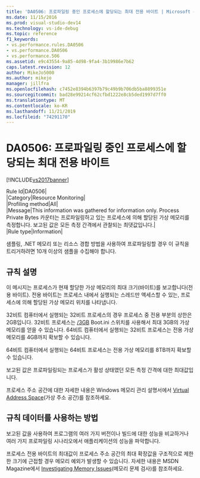 ```yaml
---
title: 'DA0506: 프로파일링 중인 프로세스에 할당되는 최대 전용 바이트 | Microsoft 문서'
ms.date: 11/15/2016
ms.prod: visual-studio-dev14
ms.technology: vs-ide-debug
ms.topic: reference
f1_keywords:
- vs.performance.rules.DA0506
- vs.performance.DA0506
- vs.performance.506
ms.assetid: e9c43554-9a85-4d98-9fa4-3b19986e7b62
caps.latest.revision: 12
author: MikeJo5000
ms.author: mikejo
manager: jillfra
ms.openlocfilehash: c7452e8394b6397b79c49b9b706db5ba8899351e
ms.sourcegitcommit: bad28e99214cf62cfbd1222e8cb5ded1997d7ff0
ms.translationtype: MT
ms.contentlocale: ko-KR
ms.lasthandoff: 11/21/2019
ms.locfileid: "74291170"
---
```

# <a name="da0506-maximum-private-bytes-allocated-for-the-process-being-profiled"></a>DA0506: 프로파일링 중인 프로세스에 할당되는 최대 전용 바이트
[!INCLUDE[vs2017banner](../includes/vs2017banner.md)]

Rule Id|DA0506|  
|Category|Resource Monitoring|  
|Profiling method|All|  
|Message|This information was gathered for information only. Process Private Bytes 카운터는 프로파일링하고 있는 프로세스에 의해 할당된 가상 메모리를 측정합니다. 보고된 값은 모든 측정 간격에서 관찰되는 최댓값입니다.|  
|Rule type|Information|  
  
 샘플링, .NET 메모리 또는 리소스 경합 방법을 사용하여 프로파일링할 경우 이 규칙을 트리거하려면 10개 이상의 샘플을 수집해야 합니다.  
  
## <a name="rule-description"></a>규칙 설명  
 이 메시지는 프로세스가 현재 할당한 가상 메모리의 최대 크기(바이트)를 보고합니다(전용 바이트). 전용 바이트는 프로세스 내에서 실행되는 스레드만 액세스할 수 있는, 프로세스에 의해 할당된 가상 메모리 위치를 나타냅니다.  
  
 32비트 컴퓨터에서 실행되는 32비트 프로세스의 경우 프로세스 중 전용 부분의 상한은 2GB입니다. 32비트 프로세스는 [/3GB](https://go.microsoft.com/fwlink/?LinkId=177831) Boot.ini 스위치를 사용해서 최대 3GB의 가상 메모리를 얻을 수 있습니다. 64비트 컴퓨터에서 실행되는 32비트 프로세스는 전용 가상 메모리를 4GB까지 확보할 수 있습니다.  
  
 64비트 컴퓨터에서 실행되는 64비트 프로세스는 전용 가상 메모리를 8TB까지 확보할 수 있습니다.  
  
 보고된 값은 프로파일링되는 프로세스가 활성 상태였던 모든 측정 간격에 대한 최대값입니다.  
  
 프로세스 주소 공간에 대한 자세한 내용은 Windows 메모리 관리 설명서에서 [Virtual Address Space](https://go.microsoft.com/fwlink/?LinkId=177832)(가상 주소 공간)를 참조하세요.  
  
## <a name="how-to-use-rule-data"></a>규칙 데이터를 사용하는 방법  
 보고된 값을 사용하여 프로그램의 여러 가지 버전이나 빌드에 대한 성능을 비교하거나 여러 가지 프로파일링 시나리오에서 애플리케이션의 성능을 파악합니다.  
  
 프로세스 전용 바이트의 최대값이 프로세스 주소 공간의 최대 확장값을 구조적으로 제한한 크기에 근접할 경우 메모리 예외가 발생할 수 있습니다. 자세한 내용은 MSDN Magazine에서 [Investigating Memory Issues](https://go.microsoft.com/fwlink/?LinkID=177833)(메모리 문제 검사)를 참조하세요.
